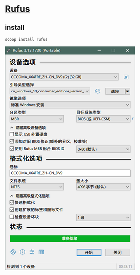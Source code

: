 # [Rufus](https://github.com/pbatard/rufus)

## install

```sh
scoop install rufus
```

![rufus](/_image/opt/_windows/rufus.png)
